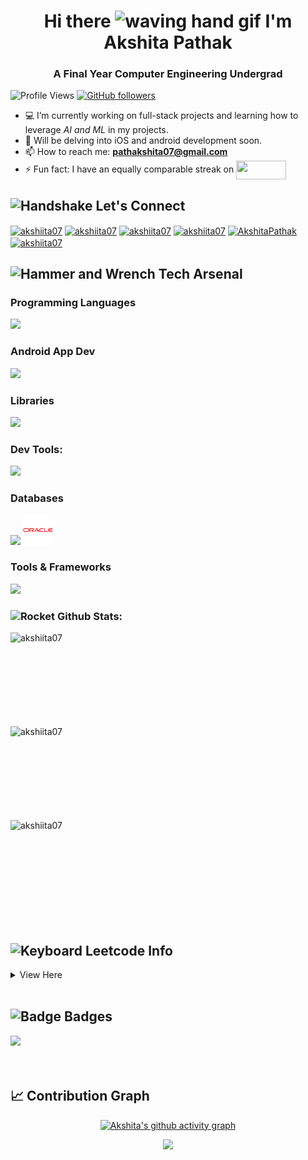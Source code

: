 <h1 align="center">Hi there <img src="https://user-images.githubusercontent.com/72663882/171687151-bb31c996-c9d2-49c8-b593-734946893b23.gif" alt="waving hand gif" aria-hidden="true" width="40" /> I'm Akshita Pathak</h1>

<h3 align="center">A Final Year Computer Engineering Undergrad</h3>

<div>
  
  
  
  ![Profile Views](https://komarev.com/ghpvc/?username=akshiita07&label=Profile%20views&color=blueviolet&style=plastic)
  [![GitHub followers](https://img.shields.io/github/followers/akshiita07)](https://github.com/akshiita07?tab=followers)
  
  
  
</div>


<!--- 🧑🏻‍💻 Upcoming SEP Intern @ JPMorgan-->
- 💻 I’m currently working on full-stack projects and learning how to leverage *AI and ML* in my projects.
- 🌱 Will be delving into iOS and android development soon.
- 📫 How to reach me: **pathakshita07@gmail.com**
- ⚡ Fun fact: I have an equally comparable streak on <a href="https://www.duolingo.com/profile/akshitapathak07?via=share_profile_qr" target="_blank"><img align="center" target="_blank" src="https://img.shields.io/badge/Duolingo-58CC02?style=for-the-badge&logo=Duolingo&logoColor=white" height="30" width="80" /></a>

## <img src="https://raw.githubusercontent.com/Tarikul-Islam-Anik/Animated-Fluent-Emojis/master/Emojis/Hand%20gestures/Handshake.png" alt="Handshake" width="25" height="25" /> **Let's Connect**  

<p align="left">
<a href="mailto:pathakshita07@gmail.com"  target="_blank"><img align="center" src="https://skillicons.dev/icons?i=gmail" alt="akshiita07" height="30" width="40" /></a>
<a href="https://www.linkedin.com/in/akshitapathak/" target="_blank"><img align="center" src="https://skillicons.dev/icons?i=linkedin" alt="akshiita07" height="30" width="40" /></a>
<a href="https://leetcode.com/u/akshitapathak/"  target="_blank"><img align="center" src="https://raw.githubusercontent.com/rahuldkjain/github-profile-readme-generator/master/src/images/icons/Social/leet-code.svg" alt="akshiita07" height="30" width="40" /></a>
<a href="https://www.geeksforgeeks.org/user/akshitapathak/?utm_source=geeksforgeeks&utm_medium=my_profile&utm_campaign=auth_user"  target="_blank"><img align="center" src="https://raw.githubusercontent.com/rahuldkjain/github-profile-readme-generator/master/src/images/icons/Social/geeks-for-geeks.svg" alt="akshiita07" height="30" width="40" /></a>
  <a href="https://codeforces.com/profile/AkshitaPathak" target="blank"><img align="center" src="https://raw.githubusercontent.com/rahuldkjain/github-profile-readme-generator/master/src/images/icons/Social/codeforces.svg" alt="AkshitaPathak" height="30" width="40" /></a>
<a href="https://www.instagram.com/_akshitapathak/"  target="_blank"><img align="center"  src="https://skillicons.dev/icons?i=instagram" alt="akshiita07" height="30" width="40" /></a>

</p>

## <img src="https://media2.giphy.com/media/QssGEmpkyEOhBCb7e1/giphy.gif?cid=ecf05e47a0n3gi1bfqntqmob8g9aid1oyj2wr3ds3mg700bl&rid=giphy.gif" alt="Hammer and Wrench" width="30" height="30" /> **Tech Arsenal**  

### Programming Languages
<p >
  <img src="https://skillicons.dev/icons?i=c,cpp,python,javascript,html,css,java,jquery" />
</p>

### Android App Dev
<p>
  <img src="https://skillicons.dev/icons?i=kotlin,androidstudio" />
</p>

### Libraries
<p>
  <img src="https://skillicons.dev/icons?i=pytorch,tensorflow,sklearn" />
</p>

### Dev Tools:
<p >
  <img src="https://skillicons.dev/icons?i=react,expressjs,nodejs,bootstrap,tailwind,postman,npm,pug,selenium,flask,flutter,spring" />
</p>

### Databases
<p >
  <img src="https://skillicons.dev/icons?i=mysql,postgres,mongodb" />
  <img src="https://raw.githubusercontent.com/devicons/devicon/master/icons/oracle/oracle-original.svg" alt="oracle" width="48" height="48"/>
</p>

### Tools & Frameworks
<p>
  <img src="https://skillicons.dev/icons?i=git,github,netlify,vscode,matlab,ps,autocad,aws,anaconda,linux,maven,pycharm,arduino,stackoverflow,ubuntu" />
</p>


<h3 align="left"><img src="https://raw.githubusercontent.com/Tarikul-Islam-Anik/Animated-Fluent-Emojis/master/Emojis/Travel%20and%20places/Rocket.png" alt="Rocket" width="30" height="30" /> Github Stats:</h3>



<p><img align="left" src="https://github-readme-stats.vercel.app/api/top-langs?username=akshiita07&show_icons=true&theme=highcontrast&title_color=ffffff&text_color=ffffff&cache_seconds=100&locale=en&layout=compact" alt="akshiita07" /></p>

<br>
<br><br>
<br><br>
<br><br>
<br>
<p><img align="left" src="https://github-readme-streak-stats.herokuapp.com/?user=akshiita07&theme=highcontrast" alt="akshiita07" /></p>

<br>
<br><br>
<br><br>
<br>
<br><br>
<p>&nbsp;<img align="left" src="https://github-readme-stats.vercel.app/api?username=akshiita07&show_icons=true&theme=highcontrast&title_color=ffffff&text_color=ffffff&cache_seconds=100&locale=en" alt="akshiita07" /></p>
<br>
<br><br>
<br><br>
<br><br>
<br>

## <img src="https://raw.githubusercontent.com/Tarikul-Islam-Anik/Animated-Fluent-Emojis/master/Emojis/Objects/Keyboard.png" alt="Keyboard" width="25" height="25" /> **Leetcode Info**
<details>
  <summary>View Here</summary>
  <br>
  <!-- 50 days -->
  <a href="https://leetcode.com/akshitapathak/" target="_blank">
    <img src="https://assets.leetcode.com/static_assets/others/2550.gif" alt="akshita50" height="200" width="200" />
  </a>

  <!-- 100 days -->
  <a href="https://leetcode.com/akshitapathak/" target="_blank">
    <img src="https://assets.leetcode.com/static_assets/others/25100.gif" alt="akshita100"  height="200" width="200"/>
  </a>
  

  <!-- 200 days -->
  
  <!-- 365 days -->
  <a href="https://leetcode.com/akshitapathak/" target="_blank">
    <img src="https://assets.leetcode.com/static_assets/marketing/365_new.gif" alt="akshita365"  height="200" width="200"/>
  </a>

  <br>

  <img align="top" src="https://leetcard.jacoblin.cool/akshitapathak?theme=dark&font=Nunito&ext=heatmap" />
</details>

<!-- <p align="center"> <img src="https://raw.githubusercontent.com/arshiyaakishore/snake-for-readme/main/snakegame.svg" alt="Snake animation" /> </p>-->

<!-- graph -->
<!-- <p>&nbsp;<img align="left" src="https://github-readme-activity-graph.vercel.app/graph?username=akshiita07&theme=react-dark"  alt="akshiita07" /></p> -->

<br>

## <img src="https://media4.giphy.com/media/v1.Y2lkPTc5MGI3NjExazg1MnprbmVrYzZmYmExYXl3OGsyMDBkdXJxbzYwa3F6dWs4b2Z6biZlcD12MV9pbnRlcm5hbF9naWZfYnlfaWQmY3Q9cw/4LwJFSVKUsOLsZIbpj/giphy.gif" alt="Badge" width="30" height="30" /> **Badges**  

<div align="left">
  <a href="https://www.credly.com/badges/be5f2810-4fce-450d-97b9-b76f636fcf42">
    <img src="https://images.credly.com/images/af8c6b4e-fc31-47c4-8dcb-eb7a2065dc5b/I2CS__1_.png" width="100">
  </a>
</div>

<br>
<br>

## 📈 Contribution Graph

<div align="center">
  
  [![Akshita's github activity graph](https://github-readme-activity-graph.vercel.app/graph?username=akshiita07&theme=react-dark)](https://github.com/ashutosh00710/github-readme-activity-graph)
  
</div>

<!--<p><a href="https://buymeacoffee.com/akshiita07"> <img align="left" src="https://cdn.buymeacoffee.com/buttons/v2/default-yellow.png" height="50" width="210" alt="akshita buy coffee" /></a></p><br><br>-->


<p align="center">
     <img src="https://capsule-render.vercel.app/api?type=waving&color=gradient&height=100&width=1000&section=footer"/>
</p>
